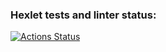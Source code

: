 ### Hexlet tests and linter status:
[![Actions Status](https://github.com/Avieeno/data-analytics-project-92/actions/workflows/hexlet-check.yml/badge.svg)](https://github.com/Avieeno/data-analytics-project-92/actions)